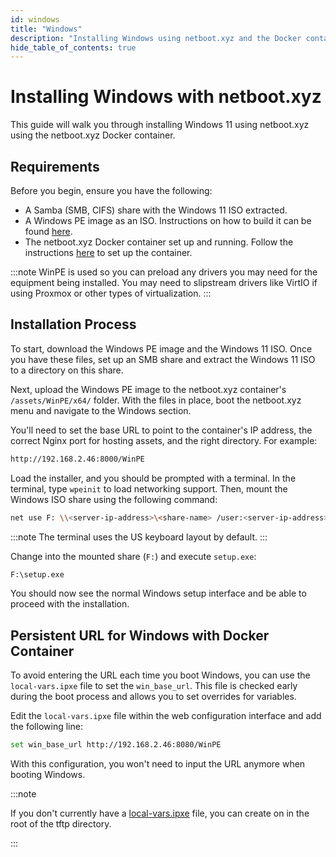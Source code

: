 ```yaml
---
id: windows
title: "Windows"
description: "Installing Windows using netboot.xyz and the Docker container."
hide_table_of_contents: true
---
```


# Installing Windows with netboot.xyz

This guide will walk you through installing Windows 11 using netboot.xyz using the netboot.xyz Docker container.

## Requirements

Before you begin, ensure you have the following:

- A Samba (SMB, CIFS) share with the Windows 11 ISO extracted.
- A Windows PE image as an ISO. Instructions on how to build it can be found [here](https://docs.microsoft.com/en-us/windows-hardware/manufacture/desktop/winpe-create-usb-bootable-drive#create-a-winpe-iso-dvd-or-cd).
- The netboot.xyz Docker container set up and running. Follow the instructions [here](../../docker/usage.md) to set up the container.

:::note
WinPE is used so you can preload any drivers you may need for the equipment being installed. You may need to slipstream drivers like VirtIO if using Proxmox or other types of virtualization.
:::

## Installation Process

To start, download the Windows PE image and the Windows 11 ISO. Once you have these files, set up an SMB share and extract the Windows 11 ISO to a directory on this share.

Next, upload the Windows PE image to the netboot.xyz container's `/assets/WinPE/x64/` folder. With the files in place, boot the netboot.xyz menu and navigate to the Windows section.

You'll need to set the base URL to point to the container's IP address, the correct Nginx port for hosting assets, and the right directory. For example:
```bash
http://192.168.2.46:8000/WinPE
```

Load the installer, and you should be prompted with a terminal. In the terminal, type `wpeinit` to load networking support. Then, mount the Windows ISO share using the following command:
```bash
net use F: \\<server-ip-address>\<share-name> /user:<server-ip-address>\<username-if-needed> <password-if-needed>
```

:::note
The terminal uses the US keyboard layout by default.
:::

Change into the mounted share (`F:`) and execute `setup.exe`:
```bash
F:\setup.exe
```

You should now see the normal Windows setup interface and be able to proceed with the installation.

## Persistent URL for Windows with Docker Container

To avoid entering the URL each time you boot Windows, you can use the `local-vars.ipxe` file to set the `win_base_url`. This file is checked early during the boot process and allows you to set overrides for variables.

Edit the `local-vars.ipxe` file within the web configuration interface and add the following line:
```bash
set win_base_url http://192.168.2.46:8080/WinPE
```

With this configuration, you won't need to input the URL anymore when booting Windows.

:::note

If you don't currently have a [local-vars.ipxe](https://github.com/cloud-init-pxe/cloud-init-pxe/blob/development/roles/cloudinitpxecom/templates/local-vars.ipxe.j2) file, you can create on in the root of the tftp directory.

:::
